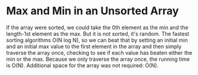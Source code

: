 # Max and Min in an Unsorted Array

If the array were sorted, we could take the 0th element as the min and
the length-1st element as the max. But it is not sorted, it's random.
The fastest sorting algorithms O(N log N), so we can beat that by
setting an initial min and an initial max value to the first element
in the array and then simply traverse the array once, checking to see if 
each value has beaten either the min or the max. Because we only traverse
the array once, the running time is O(N). Additional space for the
array was not required: O(N).



